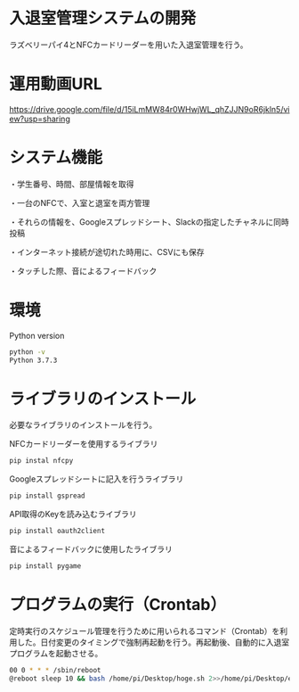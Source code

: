 # 入退室管理システムの開発
ラズベリーパイ4とNFCカードリーダーを用いた入退室管理を行う。

# 運用動画URL
https://drive.google.com/file/d/15iLmMW84r0WHwjWL_qhZJJN9oR6jkln5/view?usp=sharing

# システム機能
・学生番号、時間、部屋情報を取得

・一台のNFCで、入室と退室を両方管理

・それらの情報を、Googleスプレッドシート、Slackの指定したチャネルに同時投稿

・インターネット接続が途切れた時用に、CSVにも保存

・タッチした際、音によるフィードバック

# 環境
Python version
```bash
python -v
Python 3.7.3
```

# ライブラリのインストール
必要なライブラリのインストールを行う。

NFCカードリーダーを使用するライブラリ
```bash
pip instal nfcpy
```
Googleスプレッドシートに記入を行うライブラリ
```bash
pip install gspread
```
API取得のKeyを読み込むライブラリ
```bash
pip install oauth2client
```
音によるフィードバックに使用したライブラリ
```bash
pip install pygame
```

# プログラムの実行（Crontab）
定時実行のスケジュール管理を行うために用いられるコマンド（Crontab）を利用した。日付変更のタイミングで強制再起動を行う。再起動後、自動的に入退室プログラムを起動させる。
```bash
00 0 * * * /sbin/reboot
@reboot sleep 10 && bash /home/pi/Desktop/hoge.sh 2>>/home/pi/Desktop/error.log
```
